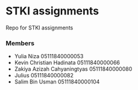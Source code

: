 # STKI assignments
Repo for STKI assignments

### Members
* Yulia Niza 05111840000053
* Kevin Christian Hadinata 05111840000066
* Zakiya Azizah Cahyaningtyas 05111840000080
* Julius 05111840000082
* Salim Bin Usman 05111840000104
